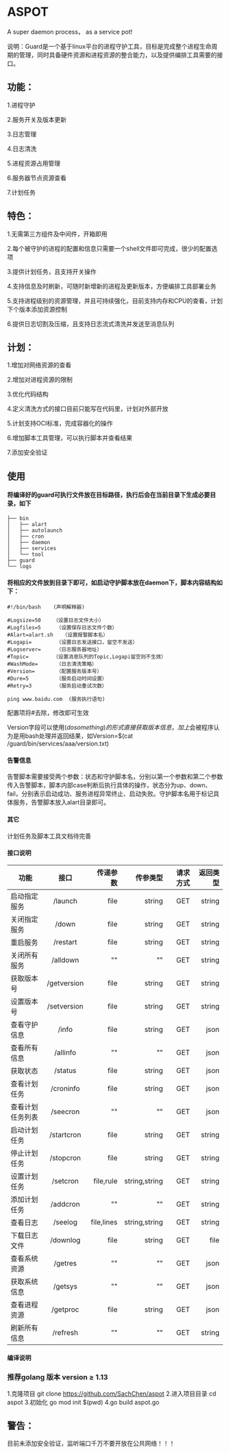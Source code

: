 # ASPOT
A super daemon process， as a service pot!


说明：Guard是一个基于linux平台的进程守护工具，目标是完成整个进程生命周期的管理，同时具备硬件资源和进程资源的整合能力，以及提供编排工具需要的接口。



## 功能：


1.进程守护


2.服务开关及版本更新


3.日志管理


4.日志清洗


5.进程资源占用管理


6.服务器节点资源查看


7.计划任务







## 特色：


1.无需第三方组件及中间件，开箱即用


2.每个被守护的进程的配置和信息只需要一个shell文件即可完成，很少的配置选项


3.提供计划任务，且支持开关操作


4.支持信息及时刷新，可随时新增新的进程及更新版本，方便编排工具部署业务


5.支持进程级别的资源管理，并且可持续强化，目前支持内存和CPU的查看，计划下个版本添加资源控制


6.提供日志切割及压缩，且支持日志流式清洗并发送至消息队列





## 计划：


1.增加对网络资源的查看


2.增加对进程资源的限制


3.优化代码结构


4.定义清洗方式的接口目前只能写在代码里，计划对外部开放


5.计划支持OCI标准，完成容器化的操作


6.增加脚本工具管理，可以执行脚本并查看结果


7.添加安全验证




## 使用

#### 将编译好的guard可执行文件放在目标路径，执行后会在当前目录下生成必要目录，如下


```
├── bin
│   ├── alart
│   ├── autolaunch
│   ├── cron
│   ├── daemon
│   ├── services
│   └── tool
├── guard
└── logs
```

#### 将相应的文件放到目录下即可，如启动守护脚本放在daemon下，脚本内容结构如下：

```
#!/bin/bash    (声明解释器)

#Logsize=50    （设置日志文件大小）
#Logfiles=5     （设置保存日志文件个数）
#Alart=alart.sh   （设置报警脚本名）
#Logapi=        （设置日志发送接口，留空不发送）
#Logserver=     （日志服务器地址）
#Topic=        （设置消息队列的Topic,Logapi留空则不生效）
#WashMode=      （日志清洗策略）
#Version=       （配置服务版本号）
#Dure=5         （服务启动时间设置）
#Retry=3        （服务启动重试次数）

ping www.baidu.com  (服务执行语句)
```

配置项将#去除，修改即可生效

Version字段可以使用$(do something)的形式直接获取版本信息，加上$会被程序认为是用bash处理并返回结果，如Version=$(cat /guard/bin/services/aaa/version.txt)


#### 告警信息
告警脚本需要接受两个参数：状态和守护脚本名，分别以第一个参数和第二个参数传入告警脚本，脚本内部case判断后执行具体的操作，状态分为up、down、fail，分别表示启动成功、服务进程异常终止、启动失败。守护脚本名用于标记具体服务，告警脚本放入alart目录即可。

#### 其它

计划任务及脚本工具文档待完善


#### 接口说明





功能|接口|传递参数|传参类型|请求方式|返回类型
--|:--:|--:|--:|--:|--:
启动指定服务|/launch|file|string|GET|string
关闭指定服务|/down|file|string|GET|string
重启服务|/restart|file|string|GET|string
关闭所有服务|/alldown|""|""|GET|string
获取版本号|/getversion|file|string|GET|string
设置版本号|/setversion|file|string|GET|string
查看守护信息|/info|file|string|GET|json
查看所有信息|/allinfo|""|""|GET|json
获取状态|/status|file|string|GET|json
查看计划任务|/croninfo|file|string|GET|json
查看计划任务列表|/seecron|""|""|GET|json
启动计划任务|/startcron|file|string|GET|string
停止计划任务|/stopcron|file|string|GET|string
设置计划任务|/setcron|file,rule|string,string|GET|string
添加计划任务|/addcron|""|""|GET|string
查看日志|/seelog|file,lines|string,string|GET|string
下载日志文件|/downlog|file|string|GET|file
查看系统资源|/getres|""|""|GET|json
获取系统信息|/getsys|""|""|GET|json
查看进程资源|/getproc|file|string|GET|json
刷新所有信息|/refresh|""|""|GET|string



#### 编译说明

### 推荐golang 版本 version ≥ 1.13

1.克隆项目 git clone https://github.com/SachChen/aspot
2.进入项目目录 cd aspot
3.初始化 go mod init $(pwd)
4.go build aspot.go



## 警告：
目前未添加安全验证，监听端口千万不要开放在公共网络！！！










